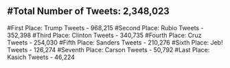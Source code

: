 #Total Number of Tweets: 2,348,023 
---
#First Place: Trump Tweets - 968,215
#Second Place: Rubio Tweets - 352,398
#Third Place: Clinton Tweets - 340,735
#Fourth Place: Cruz Tweets - 254,030
#Fifth Place: Sanders Tweets - 210,276
#Sixth Place: Jeb! Tweets - 126,274
#Seventh Place: Carson Tweets - 50,792
#Last Place: Kasich Tweets - 46,224
